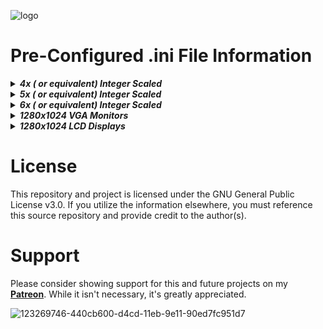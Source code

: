 

![logo](https://user-images.githubusercontent.com/32810066/128452226-e23e1552-abb7-434b-92e1-b4b35a23a5af.png)

# Pre-Configured .ini File Information

<details>

_<summary><b>4x ( or equivalent) Integer Scaled</b></summary>_

<blockquote>

This pre-configured .ini file is only set for 4x or equivalent custom video modes. Ensure the display utilizing custom video modes is set to 4:3 or original to display the proper aspect ratio.

This pre-configured .ini file **is not setup to do dual display** for an analog IO board. You must configure the .ini for dual display yourself. I cannot assume everyone's settings (i.e. YPbPr, RGBS, RGBHV, RGsB) for their CRT monitor.

The default display resolution for the MiSTer.ini should always be 720p when utilizing custom video modes.

The defualt setting for this .ini file are vscale_mode=1 and vsync_adjust=2.

_<b>For Nintendo Famicom / Nintendo Entertainment System set the following:</b>_

- Enable Hide Overscan: Yes and Mask Edges: Auto in the MiSTer OSD. This simulates playing on a CRT with the overscan areas pushed out of the display horizontally and vertically.

_<b>Sega Mark III / Master System see the following:</b>_

- Sega Mark III / Master System are shared with GameGear hardware in the FPGA core. You will need to ssh into your device and set the custom video mode per hardware selection.

### Notes:

If a custom video mode is not applied to an Arcade core, I have no control over this. I do not maintain the MiSTerFPGA framework repository or core repositories available in mister-devel or jtbin. 

The common name in the core is dictated by the core author. Occasionally, a change may occur that breaks this feature. Report the issue in the authors core repository. 

In the interim, you can utilize the setname provided in the .mra file if necessary.

- Example: 
[jt1942] would become [1942] per the setname provided in the .mra file.

</blockquote>

</details>

<details>

_<summary><b>5x ( or equivalent) Integer Scaled</b></summary>_

<blockquote>

This pre-configured .ini file is only set for 5x or equivalent custom video modes. Ensure the display utilizing custom video modes is set to 4:3 or original to display the proper aspect ratio.

This pre-configured .ini file **is not setup to do dual display** for an analog IO board. You must configure the .ini for dual display yourself. I cannot assume everyone's settings (i.e. YPbPr, RGBS, RGBHV, RGsB) for their CRT monitor.

The default display resolution for the MiSTer.ini should always be 720p when utilizing custom video modes.

The defualt setting for this .ini file are vscale_mode=1 and vsync_adjust=2.

_<b>For Nintendo Famicom / Nintendo Entertainment System set the following:</b>_

- Enable Hide Overscan: Yes and Mask Edges: Auto in the MiSTer OSD. This simulates playing on a CRT with the overscan areas pushed out of the display horizontally and vertically.

_<b>Sega Mark III / Master System see the following:</b>_

- Sega Mark III / Master System are shared with GameGear hardware in the FPGA core. For this pre-configured .ini file a **Dual Mode** custom video mode has been utilized. This does not require switching the custom video mode when switching between Mark II/ Master System titles.

### Notes:

If a custom video mode is not applied to an Arcade core, I have no control over this. I do not maintain the MiSTerFPGA framework repository or core repositories available in mister-devel or jtbin. 

The common name in the core is dictated by the core author. Occasionally, a change may occur that breaks this feature. Report the issue in the authors core repository. 

In the interim, you can utilize the setname provided in the .mra file if necessary.

- Example: 
[jt1942] would become [1942] per the setname provided in the .mra file.

</blockquote>

</details>

<details>

_<summary><b>6x ( or equivalent) Integer Scaled</b></summary>_

<blockquote>

This pre-configured .ini file is only set for 6x or equivalent custom video modes. Ensure the display utilizing custom video modes is set to 4:3 or original to display the proper aspect ratio.

This pre-configured .ini file **is not setup to do dual display** for an analog IO board. You must configure the .ini for dual display yourself. I cannot assume everyone's settings (i.e. YPbPr, RGBS, RGBHV, RGsB) for their CRT monitor.

The default display resolution for the MiSTer.ini should always be 720p when utilizing custom video modes.

The defualt setting for this .ini file are vscale_mode=1 and vsync_adjust=2.

_<b>For Nintendo Famicom / Nintendo Entertainment System set the following:</b>_

- Enable Hide Overscan: Yes and Mask Edges: Auto in the MiSTer OSD. This simulates playing on a CRT with the overscan areas pushed out of the display horizontally and vertically.

_<b>Sega Mark III / Master System see the following:</b>_

- Sega Mark III / Master System are shared with GameGear hardware in the FPGA core. You will need to ssh into your device and set the custom video mode per hardware selection.

### Notes:

If a custom video mode is not applied to an Arcade core, I have no control over this. I do not maintain the MiSTerFPGA framework repository or core repositories available in mister-devel or jtbin. 

The common name in the core is dictated by the core author. Occasionally, a change may occur that breaks this feature. Report the issue in the authors core repository. 

In the interim, you can utilize the setname provided in the .mra file if necessary.

- Example: 
[jt1942] would become [1942] per the setname provided in the .mra file.

</blockquote>

</details>

<details>

_<summary><b>1280x1024 VGA Monitors</b></summary>_

<blockquote>

This pre-configured .ini file is only set for 1280x1024 VGA monitors. Ensure you use this .ini file with a VGA monitor only

The default display resolution for the MiSTer.ini should always be 720p when utilizing custom video modes.

The default setting for this .ini file is vga_scaler=1.

_<b>When utilizing Integer-Step Scaled video modes set Aspect Ratio: Full Screen in the MiSTer OSD. This properly displays the provided custom video modes.</b>_

_<b>For Nintendo Famicom / Nintendo Entertainment System set the following:</b>_

- Enable Hide Overscan: Yes and Mask Edges: Auto in the MiSTer OSD. This simulates playing on a CRT with the overscan areas pushed out of the display horizontally and vertically.

### Notes:

If a custom video mode is not applied to an Arcade core, I have no control over this. I do not maintain the MiSTerFPGA framework repository or core repositories available in mister-devel or jtbin. 

The common name in the core is dictated by the core author. Occasionally, a change may occur that breaks this feature. Report the issue in the authors core repository. 

In the interim, you can utilize the setname provided in the .mra file if necessary.

- Example: 
[jt1942] would become [1942] per the setname provided in the .mra file.

</blockquote>

</details>

<details>

_<summary><b>1280x1024 LCD Displays</b></summary>_

<blockquote>

This pre-configured .ini file is only set for 1280x1024 LCD displays. If utilizing the vga output to a CRT display, you will need to adjust the .ini file accordingly.

The default display resolution for the MiSTer.ini should always be 720p when utilizing custom video modes.

You have two options for this .ini file, you can utilize dvi_mode=1 and use a HDMI to DVI adapter or vga_scaler=1. Neither is set in the pre-configured .ini file. Please specify this yourself, I cannot assume how you will utilize this .ini file with your display.

_<b>When utilizing Integer-Step Scaled video modes set Aspect Ratio: Full Screen in the MiSTer OSD. This properly displays the provided custom video modes.</b>_

_<b>For Nintendo Famicom / Nintendo Entertainment System set the following:</b>_

- Enable Hide Overscan: Yes and Mask Edges: Auto in the MiSTer OSD. This simulates playing on a CRT with the overscan areas pushed out of the display horizontally and vertically.

### Notes:

If a custom video mode is not applied to an Arcade core, I have no control over this. I do not maintain the MiSTerFPGA framework repository or core repositories available in mister-devel or jtbin. 

The common name in the core is dictated by the core author. Occasionally, a change may occur that breaks this feature. Report the issue in the authors core repository. 

In the interim, you can utilize the setname provided in the .mra file if necessary.

- Example: 
[jt1942] would become [1942] per the setname provided in the .mra file.

</blockquote>

</details>

# License

This repository and project is licensed under the GNU General Public License v3.0. If you utilize the information elsewhere, you must reference this source repository and provide credit to the author(s).

# Support

Please consider showing support for this and future projects on my **[Patreon](https://www.patreon.com/atrac17)**. While it isn't necessary, it's greatly appreciated.

![123269746-440cb600-d4cd-11eb-9e11-90ed7fc951d7](https://user-images.githubusercontent.com/32810066/123511968-b529a600-d652-11eb-9cd5-ca45d16e81a5.png)
